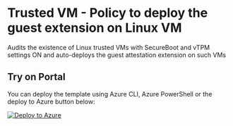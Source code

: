 # Trusted VM - Policy to deploy the guest extension on Linux VM

Audits the existence of Linux trusted VMs with SecureBoot and vTPM settings ON  and auto-deploys the guest attestation extension on such VMs


## Try on Portal

You can deploy the template using Azure CLI, Azure PowerShell or the deploy to Azure button below:

[![Deploy to Azure](http://azuredeploy.net/deploybutton.png)](https://portal.azure.com/#blade/Microsoft_Azure_Policy/CreatePolicyDefinitionBlade/uri/https%3A%2F%2Fraw.githubusercontent.com%2FAzure%2FAzure-Security-Center%2Fmaster%2FSecurity%2520Recommendations%2FPrivate%2520preview%2520recommendations%2FTVM-recommendations%2FAzurePolicies%2FTVM-GuestExtensionLinux-DeployIfNotExists%2Fazurepolicy.json)